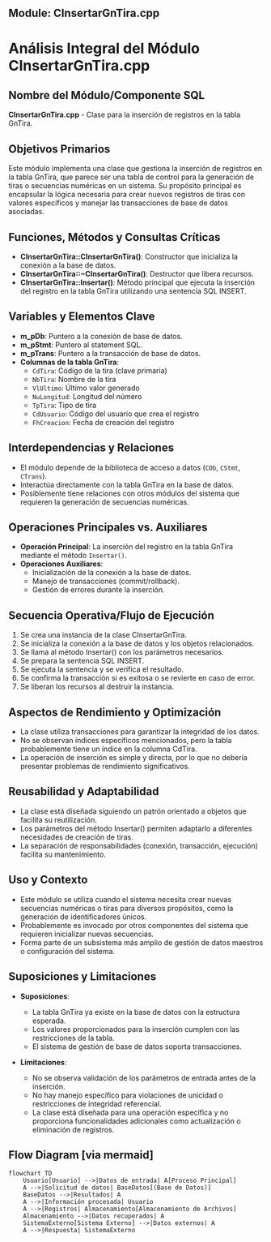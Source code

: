 ## Module: CInsertarGnTira.cpp
# Análisis Integral del Módulo CInsertarGnTira.cpp

## Nombre del Módulo/Componente SQL
**CInsertarGnTira.cpp** - Clase para la inserción de registros en la tabla GnTira.

## Objetivos Primarios
Este módulo implementa una clase que gestiona la inserción de registros en la tabla GnTira, que parece ser una tabla de control para la generación de tiras o secuencias numéricas en un sistema. Su propósito principal es encapsular la lógica necesaria para crear nuevos registros de tiras con valores específicos y manejar las transacciones de base de datos asociadas.

## Funciones, Métodos y Consultas Críticas
- **CInsertarGnTira::CInsertarGnTira()**: Constructor que inicializa la conexión a la base de datos.
- **CInsertarGnTira::~CInsertarGnTira()**: Destructor que libera recursos.
- **CInsertarGnTira::Insertar()**: Método principal que ejecuta la inserción del registro en la tabla GnTira utilizando una sentencia SQL INSERT.

## Variables y Elementos Clave
- **m_pDb**: Puntero a la conexión de base de datos.
- **m_pStmt**: Puntero al statement SQL.
- **m_pTrans**: Puntero a la transacción de base de datos.
- **Columnas de la tabla GnTira**:
  - `CdTira`: Código de la tira (clave primaria)
  - `NbTira`: Nombre de la tira
  - `VlUltimo`: Último valor generado
  - `NuLongitud`: Longitud del número
  - `TpTira`: Tipo de tira
  - `CdUsuario`: Código del usuario que crea el registro
  - `FhCreacion`: Fecha de creación del registro

## Interdependencias y Relaciones
- El módulo depende de la biblioteca de acceso a datos (`CDb`, `CStmt`, `CTrans`).
- Interactúa directamente con la tabla GnTira en la base de datos.
- Posiblemente tiene relaciones con otros módulos del sistema que requieren la generación de secuencias numéricas.

## Operaciones Principales vs. Auxiliares
- **Operación Principal**: La inserción del registro en la tabla GnTira mediante el método `Insertar()`.
- **Operaciones Auxiliares**: 
  - Inicialización de la conexión a la base de datos.
  - Manejo de transacciones (commit/rollback).
  - Gestión de errores durante la inserción.

## Secuencia Operativa/Flujo de Ejecución
1. Se crea una instancia de la clase CInsertarGnTira.
2. Se inicializa la conexión a la base de datos y los objetos relacionados.
3. Se llama al método Insertar() con los parámetros necesarios.
4. Se prepara la sentencia SQL INSERT.
5. Se ejecuta la sentencia y se verifica el resultado.
6. Se confirma la transacción si es exitosa o se revierte en caso de error.
7. Se liberan los recursos al destruir la instancia.

## Aspectos de Rendimiento y Optimización
- La clase utiliza transacciones para garantizar la integridad de los datos.
- No se observan índices específicos mencionados, pero la tabla probablemente tiene un índice en la columna CdTira.
- La operación de inserción es simple y directa, por lo que no debería presentar problemas de rendimiento significativos.

## Reusabilidad y Adaptabilidad
- La clase está diseñada siguiendo un patrón orientado a objetos que facilita su reutilización.
- Los parámetros del método Insertar() permiten adaptarlo a diferentes necesidades de creación de tiras.
- La separación de responsabilidades (conexión, transacción, ejecución) facilita su mantenimiento.

## Uso y Contexto
- Este módulo se utiliza cuando el sistema necesita crear nuevas secuencias numéricas o tiras para diversos propósitos, como la generación de identificadores únicos.
- Probablemente es invocado por otros componentes del sistema que requieren inicializar nuevas secuencias.
- Forma parte de un subsistema más amplio de gestión de datos maestros o configuración del sistema.

## Suposiciones y Limitaciones
- **Suposiciones**:
  - La tabla GnTira ya existe en la base de datos con la estructura esperada.
  - Los valores proporcionados para la inserción cumplen con las restricciones de la tabla.
  - El sistema de gestión de base de datos soporta transacciones.
  
- **Limitaciones**:
  - No se observa validación de los parámetros de entrada antes de la inserción.
  - No hay manejo específico para violaciones de unicidad o restricciones de integridad referencial.
  - La clase está diseñada para una operación específica y no proporciona funcionalidades adicionales como actualización o eliminación de registros.
## Flow Diagram [via mermaid]
```mermaid
flowchart TD
    Usuario[Usuario] -->|Datos de entrada| A[Proceso Principal]
    A -->|Solicitud de datos| BaseDatos[(Base de Datos)]
    BaseDatos -->|Resultados| A
    A -->|Información procesada| Usuario
    A -->|Registros| Almacenamiento[Almacenamiento de Archivos]
    Almacenamiento -->|Datos recuperados| A
    SistemaExterno[Sistema Externo] -->|Datos externos| A
    A -->|Respuesta| SistemaExterno
```
